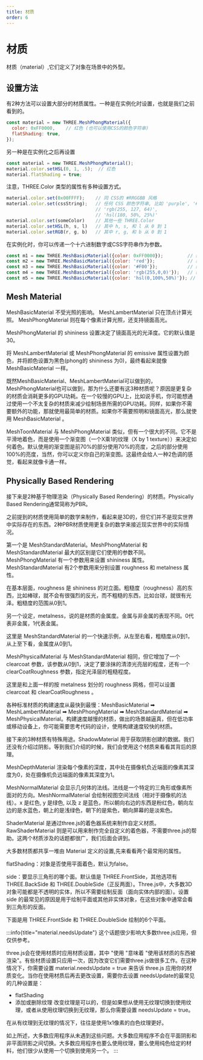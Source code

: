 ```yaml
---
title: 材质
order: 6
---
```



# 材质

材质（material）,它们定义了对象在场景中的外型。

## 设置方法

有2种方法可以设置大部分的材质属性。一种是在实例化时设置，也就是我们之前看到的。

```js
const material = new THREE.MeshPhongMaterial({
  color: 0xFF0000,    // 红色 (也可以使用CSS的颜色字符串)
  flatShading: true,
});
```

另一种是在实例化之后再设置

```js
const material = new THREE.MeshPhongMaterial();
material.color.setHSL(0, 1, .5);  // 红色
material.flatShading = true;
```

注意，THREE.Color 类型的属性有多种设置方式。

```js
material.color.set(0x00FFFF);    // 同 CSS的 #RRGGBB 风格
material.color.set(cssString);   // 任何 CSS 颜色字符串, 比如 'purple', '#F32',
                                 // 'rgb(255, 127, 64)',
                                 // 'hsl(180, 50%, 25%)'
material.color.set(someColor)    // 其他一些 THREE.Color
material.color.setHSL(h, s, l)   // 其中 h, s, 和 l 从 0 到 1
material.color.setRGB(r, g, b)   // 其中 r, g, 和 b 从 0 到 1
```

在实例化时，你可以传递一个十六进制数字或CSS字符串作为参数。

```js
const m1 = new THREE.MeshBasicMaterial({color: 0xFF0000});         // 红色
const m2 = new THREE.MeshBasicMaterial({color: 'red'});            // 红色
const m3 = new THREE.MeshBasicMaterial({color: '#F00'});           // 红色
const m4 = new THREE.MeshBasicMaterial({color: 'rgb(255,0,0)'});   // 红色
const m5 = new THREE.MeshBasicMaterial({color: 'hsl(0,100%,50%)'}); // 红色
```

## Mesh Material

MeshBasicMaterial 不受光照的影响。
MeshLambertMaterial 只在顶点计算光照。
MeshPhongMaterial 则在每个像素计算光照，还支持镜面高光。

<code src="./demo/MaterialCubes.tsx"></code>


MeshPhongMaterial 的 shininess 设置决定了镜面高光的光泽度。它的默认值是30。

<code src="./demo/MeshPhongMaterial.tsx"></code>


将 MeshLambertMaterial 或 MeshPhongMaterial 的 emissive 属性设置为颜色，并将颜色设置为黑色(phong的 shininess 为0)，最终看起来就像 MeshBasicMaterial 一样。

<code src="./demo/MeshLambertMaterial.tsx"></code>

既然MeshBasicMaterial、MeshLambertMaterial可以做到的，MeshPhongMaterial也可以做到，那为什么还要有这3种材质呢？原因是更复杂的材质会消耗更多的GPU功耗。在一个较慢的GPU上，比如说手机，你可能想通过使用一个不太复杂的材质来减少绘制场景所需的GPU功耗。同样，如果你不需要额外的功能，那就使用最简单的材质。如果你不需要照明和镜面高光，那么就使用 MeshBasicMaterial 。

MeshToonMaterial 与 MeshPhongMaterial 类似，但有一个很大的不同。它不是平滑地着色，而是使用一个渐变图（一个X乘1的纹理（X by 1 texture））来决定如何着色。默认使用的渐变图是前70%的部分使用70%的亮度，之后的部分使用100%的亮度，当然，你可以定义你自己的渐变图。这最终会给人一种2色调的感觉，看起来就像卡通一样。

<code src="./demo/MeshToonMaterial.tsx"></code>

## Physically Based Rendering

接下来是2种基于物理渲染（Physically Based Rendering）的材质。Physically Based Rendering通常简称为PBR。

之前提到的材质使用简单的数学来制作，看起来是3D的，但它们并不是现实世界中实际存在的东西。2种PBR材质使用更复杂的数学来接近现实世界中的实际情况。

第一个是 MeshStandardMaterial。MeshPhongMaterial 和 MeshStandardMaterial 最大的区别是它们使用的参数不同。MeshPhongMaterial 有一个参数用来设置 shininess 属性。MeshStandardMaterial 有2个参数用来分别设置 roughness 和 metalness 属性。

在基本层面，roughness 是 shininess 的对立面。粗糙度（roughness）高的东西，比如棒球，就不会有很强烈的反光，而不粗糙的东西，比如台球，就很有光泽。粗糙度的范围从0到1。

另一个设定，metalness，说的是材质的金属度。金属与非金属的表现不同。0代表非金属，1代表金属。

这里是 MeshStandardMaterial 的一个快速示例，从左至右看，粗糙度从0到1，从上至下看，金属度从0到1。

<code src="./demo/MeshStandardMaterial.tsx"></code>


MeshPhysicalMaterial 与 MeshStandardMaterial 相同，但它增加了一个clearcoat 参数，该参数从0到1，决定了要涂抹的清漆光亮层的程度，还有一个 clearCoatRoughness 参数，指定光泽层的粗糙程度。

这里是和上面一样的按 metalness 划分的 roughness 网格，但可以设置 clearcoat 和 clearCoatRoughness 。

<code src="./demo/MeshPhysicalMaterial.tsx"></code>

各种标准材质的构建速度从最快到最慢：MeshBasicMaterial ➡ MeshLambertMaterial ➡ MeshPhongMaterial ➡ MeshStandardMaterial ➡ MeshPhysicalMaterial。构建速度越慢的材质，做出的场景越逼真，但在低功率或移动设备上，你可能需要思考代码的设计，使用构建速度较快的材质。

接下来的3种材质有特殊用途。ShadowMaterial 用于获取阴影创建的数据。我们还没有介绍过阴影。等到我们介绍的时候，我们会使用这个材质来看看其背后的原理。

MeshDepthMaterial 渲染每个像素的深度，其中处在摄像机负近端面的像素其深度为0，处在摄像机负远端面的像素其深度为1。



MeshNormalMaterial 会显示几何体的法线。法线是一个特定的三角形或像素所面对的方向。MeshNormalMaterial 会绘制视图空间法线（相对于摄像机的法线）。x 是红色, y 是绿色, 以及 z 是蓝色，所以朝向右边的东西是粉红色，朝向左边的是水蓝色，朝上的是浅绿色，朝下的是紫色，朝向屏幕的是淡紫色。

<code src="./demo/MeshNormalMaterial.tsx"></code>


ShaderMaterial 是通过three.js的着色器系统来制作自定义材质。RawShaderMaterial 则是可以用来制作完全自定义的着色器，不需要three.js的帮助。这两个材质涉及的话题都很广，我们后面会讲到。

大多数材质都共享一堆由 Material 定义的设置,先来看看两个最常用的属性。

flatShading：对象是否使用平面着色，默认为false。

<code src="./demo/FlatShading.tsx"></code>



side：要显示三角形的哪个面。默认值是 THREE.FrontSide，其他选项有 THREE.BackSide 和 THREE.DoubleSide（正反两面）。Three.js中，大多数3D对象可能都是不透明的实体，所以不需要绘制反面（面向实体内部的面）。设置 side 的最常见的原因是用于绘制平面或其他非实体对象，在这些对象中通常会看到三角形的反面。

下面是用 THREE.FrontSide 和 THREE.DoubleSide 绘制的6个平面。

<code src="./demo/Side.tsx"></code>


:::info{title="material.needsUpdate"}
这个话题很少影响大多数three.js应用，但仅供参考。

three.js会在使用材质时应用材质设置，其中 "使用 "意味着 "使用该材质的东西被渲染"。有些材质设置只应用一次，因为改变它们需要three.js做很多工作。在这种情况下，你需要设置 material.needsUpdate = true 来告诉 three.js 应用你的材质变化。当你在使用材质后再去更改设置，需要你去设置 needsUpdate的最常见的几种设置是：

* flatShading
* 添加或删除纹理
改变纹理是可以的，但是如果想从使用无纹理切换到使用纹理，或者从使用纹理切换到无纹理，那么你需要设置 needsUpdate = true。

在从有纹理到无纹理的情况下，往往是使用1x1像素的白色纹理更好。

如上所述，大多数应用程序从未遇到这些问题。大多数应用程序不会在平面阴影和非平面阴影之间切换。大多数应用程序也要么使用纹理，要么使用纯色给定的材料，他们很少从使用一个切换到使用另一个。
:::









